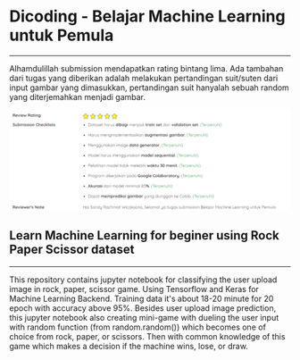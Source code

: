 # Dicoding - Belajar Machine Learning untuk Pemula
---
Alhamdulillah submission mendapatkan rating bintang lima. Ada tambahan dari tugas yang diberikan adalah melakukan pertandingan suit/suten dari input gambar yang dimasukkan, pertandingan suit hanyalah sebuah random yang diterjemahkan menjadi gambar.

![Hasil review](./review.png)

## Learn Machine Learning for beginer using Rock Paper Scissor dataset
---
This repository contains jupyter notebook for classifying the user upload image in rock, paper, scissor game. Using Tensorflow and Keras for Machine Learning Backend. Training data it's about 18-20 minute for 20 epoch with accuracy above 95%. Besides user upload image prediction, this jupyter notebook also creating mini-game with dueling the user input with random function (from random.random()) which becomes one of choice from rock, paper, or scissors. Then with common knowledge of this game which makes a decision if the machine wins, lose, or draw.

